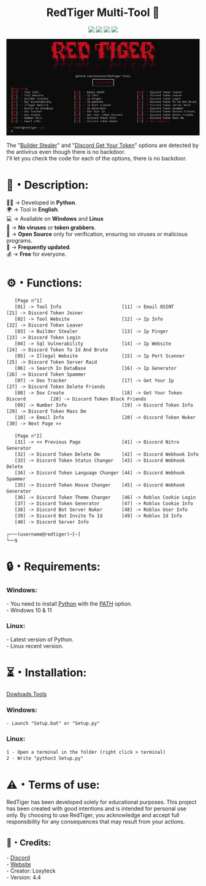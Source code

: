 <h1 align="center">RedTiger Multi-Tool 🐯</h1> 
<p align="center">
  <img src="https://img.shields.io/github/v/release/fluzyteck/RedTiger-Tools?label=Version&color=a80505">
  <img src="https://img.shields.io/github/stars/fluzyteck/RedTiger-tools?style=flat&label=Stars&color=a80505">
  <img src="https://img.shields.io/github/repo-size/fluzyteck/RedTiger-Tools?label=Size&color=a80505">
  <img src="https://img.shields.io/github/languages/top/fluzyteck/RedTiger-Tools?color=a80505">

</p>
<img src="Img/RedTiger.png" wdth="9999">
<p>
The "<a href="https://github.com/loxyteck/RedTiger-Tools/blob/main/Settings/Program/Builder-Stealer.py">Builder Stealer</a>" and "<a href="https://github.com/loxyteck/RedTiger-Tools/blob/main/Settings/Program/Discord-Get-Your-Token.py">Discord Get Your Token</a>" options are detected by the antivirus even though there is no backdoor.<br>
I'll let you check the code for each of the options, there is no backdoor.
</p>
<h1>📜・Description:</h1>
<p>
  
👨‍💻 -> Developed in <strong>Python</strong>.<br>
🌍 -> Tool in <strong>English</strong>.<br>
💻 -> Available on <strong>Windows</strong> and <strong>Linux</strong><br>
🔎 -> <strong>No viruses</strong> or <strong>token grabbers</strong>.<br>
📂 -> <strong>Open Source</strong> only for verification, ensuring no viruses or malicious programs.<br>
🔄 -> <strong>Frequently updated</strong>.<br>
💰 -> <strong>Free</strong> for everyone.<br>
</p>

<h1>⚙️・Functions:</h1>
<p align="center">
  
```
   [Page n°1]
   [01] -> Tool Info                      [11] -> Email OSINT                    [21] -> Discord Token Joiner
   [02] -> Tool Website                   [12] -> Ip Info                        [22] -> Discord Token Leaver
   [03] -> Builder Stealer                [13] -> Ip Pinger                      [23] -> Discord Token Login
   [04] -> Sql Vulnerability              [14] -> Ip Website                     [24] -> Discord Token To Id And Brute
   [05] -> Illegal Website                [15] -> Ip Port Scanner                [25] -> Discord Token Server Raid
   [06] -> Search In DataBase             [16] -> Ip Generator                   [26] -> Discord Token Spammer
   [07] -> Dox Tracker                    [17] -> Get Your Ip                    [27] -> Discord Token Delete Friends
   [08] -> Dox Create                     [18] -> Get Your Token Discord         [28] -> Discord Token Block Friends
   [09] -> Number Info                    [19] -> Discord Token Info             [29] -> Discord Token Mass Dm
   [10] -> Email Info                     [20] -> Discord Token Nuker            [30] -> Next Page >>

   [Page n°2]
   [31] -> << Previous Page               [41] -> Discord Nitro Generator      
   [32] -> Discord Token Delete Dm        [42] -> Discord Webhook Info        
   [33] -> Discord Token Status Changer   [43] -> Discord Webhook Delete       
   [34] -> Discord Token Language Changer [44] -> Discord Webhook Spammer       
   [35] -> Discord Token House Changer    [45] -> Discord Webhook Generator    
   [36] -> Discord Token Theme Changer    [46] -> Roblox Cookie Login            
   [37] -> Discord Token Generator        [47] -> Roblox Cookie Info            
   [38] -> Discord Bot Server Nuker       [48] -> Roblox User Info              
   [39] -> Discord Bot Invite To Id       [49] -> Roblox Id Info                
   [40] -> Discord Server Info

┌───(username@redtiger)─[~]
└──$
```
</p>

<h1>🔒・Requirements:</h1>
<h3>Windows:</h3>
<p>
- You need to install <a href="https://www.python.org/downloads/">Python</a> with the <a href="Img/Python_Path.png">PATH</a> option.<br>
- Windows 10 & 11
</p>
<h3>Linux:</h3>
<p>
- Latest version of Python.<br>
- Linux recent version.
</p>

<h1>⏳・Installation:</h1>
<a href="https://github.com/fluzyteck/RedTiger/archive/main.zip">Dowloads Tools</a>
<h3>Windows:</h3>
<p>
  
```
- Launch "Setup.bat" or "Setup.py"
```
</p>
<h3>Linux:</h3>
<p>
  
```
1 - Open a terminal in the folder (right click > terminal)
2 - Write "python3 Setup.py"
```
</p>

<h1>⚠️・Terms of use:</h1>
<p>
RedTiger has been developed solely for educational purposes. This project has been created with good intentions and is intended for personal use only. By choosing to use RedTiger, you acknowledge and accept full responsibility for any consequences that may result from your actions.
</p>

<h2>🔗・Credits:</h2>
<p>
- <a href="https://discord.gg/ZJNFYjdEMD">Discord</a><br>
- <a href="https://loxyteck.github.io/redtiger">Website</a><br>
- Creator: Loxyteck<br>
- Version: 4.4
</p>
